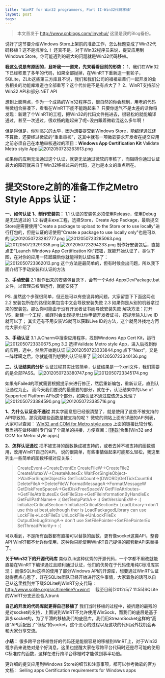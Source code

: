 ```yaml
---
title: 'WinRT for Win32 programmers, Part II-Win32代码移植'
layout: post
tags:
---
```


> 本文首发于 <http://www.cnblogs.com/linyehui/>   这里是我的Blog备份。

说好了这节要介绍Windows Store上架前的准备工作，怎么标题变成了Win32代码移植？这不是坑爹么！
还真不是，对于Win32程序员来说，提交应用到Windows Store，你可能遇到的最大的问题就是Win32代码移植。

**我这么说是有原因的，且听我一一道来，先来看看目前的形势：**
1、我们在Win32下已经积累了多年的代码，如果全部抛掉，在WinRT下重新造一套轮子，SQLite，ZLib这些第三方库且不说，我们和我们公司的祖祖辈辈们一起开发的业务相关的功能库难道也全部重写？这个代价是不是有点大了？
2、WinRT支持部分Win32 API和部分.NET API

想到上面两点，作为一个成熟的Win32程序员，很自然的你会想到，用老的代码稍微组合拼凑下，看看在WinRT下能不能跑起来？
只要你运气不是太差的话你将发现：新建了个WinRT的工程，把Win32的代码文件拖进去，很轻松的就能编译通过，甚至一次通过，很欢畅的跑起来了呢~没白跟着微软混这么多年啊！

但是得但是，你别高兴的太早，因为想要提交到Windows Store，能编译通过还不算数，还要经过微软的“重重审核”，这其中就有一项微软要求开发者在提交应用之前必须自己在本地审核通过的项目：**Windows App Certification Kit** Validate Metro style App
![2012050723263913.png](http://pic002.cnblogs.com/images/2012/347098/2012050723263913.png)

如果你的应用无法通过这个认证，就更无法通过微软的审核了，而阻碍你通过认证最大的障碍就来自于Win32移植过来的代码，这也是本文的重点所在。

# **提交Store之前的准备工作之Metro Style Apps 认证：**


**一、如何认证**
**1、制作安装包：**
1.1 认证的安装包必须使用Release，使用Debug是无法通过的
1.2 右键主exe工程，选择Store，Create App Package，最后提交Store是需要使用"Create a package to upload to the Store or to use locally"进行打包的，但是认证的话使用"Create a package to use locally only"也是可以的
![2012050723282777.png](http://pic002.cnblogs.com/images/2012/347098/2012050723282777.png)
![2012050723285063.png](http://pic002.cnblogs.com/images/2012/347098/2012050723285063.png)
![2012050723291338.png](http://pic002.cnblogs.com/images/2012/347098/2012050723291338.png)
![2012050723294233.png](http://pic002.cnblogs.com/images/2012/347098/2012050723294233.png)
制作好安装包后，直接点击"Launch Windows App Certification Kit"按钮，就能开始认证了，类似下图，在对你的应用一阵蹂躏后你就能得到认证结果了：
![2012050723362013.png](http://pic002.cnblogs.com/images/2012/347098/2012050723362013.png)
这个方法是最简单的，但有时候会出问题，所以我下面介绍下手动安装和认证的方法

**2、手动安装**
2.1 制作出来的安装包目录下，会有一个Add-AppxDevPackage.bat文件，以管理员权限运行，就能安装了

PS. 虽然这个步骤很简单，但还是可以有些诡异的问题，大家留意下下面这两点
2.2 安装包所在的路径如果包含中文会导致安装失败
2.3 如果你是从别的机器拿过来的安装包，那么你可能由于没有开发者证书而导致安装失败
解决方法：打开VS，新建一个工程，编译时会出现提示让你申请开发者证书，按提示输入Live ID就可以了；
其实还有不用安装VS就可以获取Live ID的方法，这个就另外找地方再给大家介绍了

**3、手动认证**
3.1 从Charm中搜索应用程序，找到Windows App Cert Kit，运行
![2012050723330675.png](http://pic002.cnblogs.com/images/2012/347098/2012050723330675.png)
3.2 选择Validate Metro style App，进入后找到你的应用，选中，然后开始跑认证
![2012050723333844.png](http://pic002.cnblogs.com/images/2012/347098/2012050723333844.png)
点下“Next”，又是一阵蹂躏之后，你就能得到想要的认证结果了
![2012050723340136.png](http://pic002.cnblogs.com/images/2012/347098/2012050723340136.png)

**二、认证结果的分析**
认证过程其实比较简单，认证结果是一个xml文件，我们需要的是全部PASS。
![2012050723380747.png](http://pic002.cnblogs.com/images/2012/347098/2012050723380747.png)
![2012050723345174.png](http://pic002.cnblogs.com/images/2012/347098/2012050723345174.png)

如果有Failed的项就需要根据提示来进行修正，然后重新编包，重新认证，直到认证通过为止。
而今天我们要说的最重要的部分，就在于，认证结果中的Use of Supported Platform APIs这个部分，如果认证不通过应该怎么处理？
![2012050723384590.png](http://pic002.cnblogs.com/images/2012/347098/2012050723384590.png)
![2012050723385716.png](http://pic002.cnblogs.com/images/2012/347098/2012050723385716.png)

**1、为什么认证会不通过**
其实字面意思已经很清楚了，就是使用了这些不被支持的API导致的，那究竟哪些函数是被支持的呢？
微软的网站上面有详细的API列表，大家可以查阅：
[Win32 and COM for Metro style apps](http://msdn.microsoft.com/zh-cn/library/windows/apps/br205757)
上面的链接比较分散，我当初在做移植时专门做了个简单的拼接，方便查阅：[[转载](http://www.linyehui.com/win32-and-com-for-metro-style-apps)[合集]Win32 and COM for Metro style apps]

**2、怎样认证通过**
把不被支持的函数换成被支持的，或者去掉不被支持的函数调用，改用WinRT自己的API。
说的很简单，有些事情做起来可能那么轻松，我这里列出一些简单的函数移植对应关系：

> CreateEvent->CreateEventEx
> CreateFileW->CreateFile2
> CreateMutexW->CreateMutexEx
> WaitForSingleObject->WaitForSingleObjectEx
> GetTickCount->(DWORD)GetTickCount64
> DeleteFileA->DeleteFileW
> FormatMessageA->FormatMessageW
> GetDiskFreeSpaceA->GetDiskFreeSpaceW
> GetFileAttributes->GetFileAttributesEx
> GetFileSize->GetFileInformationByHandleEx
> GetFullPathName-> :(
> GetTempPathA-> :(
> GetVersionExW-> :(
> InitializeCriticalSection->InitializeCriticalSectionEx
> LoadLibrary->don't use this at best,alothough ther is LoadPackagedLibrary can use
> LockFile->LockFileEx
> UnLockFile->UnLockFileEx
> OutputDebugStringA-> don't use
> SetFilePointer->SetFilePointerEx
> SetThreadPriority-> :(

可以看到，不是所有函数都有直接可以替换的函数，更有像socket这类API，整套API WinRT都不允许你使用，这种你只能使用WinRT自己提供的那套新API来替换了。

**关于Win32下的开源代码库**
类似ZLib这种优秀的开源代码，一个字都不用改就能直接在WinRT下编译通过且顺利通过认证，他们的优势在于代码使用纯C标准库实现；
而像SQLite这样的使用了部分Windows API的开源库，想要通过WinRT认证就得费点心思了，好在SQLite团队已经开始进行这件事情，大家着急的话可以自己从这里找到并下载SQLite的WinRT分支代码：<http://www.sqlite.org/src/timeline?r=winrt>  　截至目前(2012/5/7 11:55)SQLite的WinRT分支还没合入trunk

**自己的开发的代码库就更得自己移植了**
我们当时移植的过程中，被折磨的最残的是对socket的支持，上面说到WinRT不允许使用WinSock，而我们的底层是基于异步socket的，为了平滑的移植我们的底层库，我们用StreamSocket这样的“高级”API适配出了“低级”的socket，这个恶心的过程以及这块的代码另外找机会再和大家分享交流。

**小结：**
很多跨平台移植性好的代码还是能很容易的移植到WinRT上，对于Win32程序员来说绝对是个好消息，这里也提醒大家在写跨平台代码时还是尽可能的使用C标准库的函数，这样在进行跨平台移植时才能做到事半功倍。

更详细的提交应用到Windows Store的细节和注意事项，都可以参考微软的官方文档：
Selling apps
Certification requirements for Windows apps
